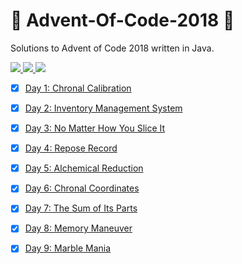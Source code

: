 # :christmas_tree: Advent-Of-Code-2018 :christmas_tree:

Solutions to Advent of Code 2018 written in Java.

<!-- Badges -->

<p align="left">

  <a href="https://travis-ci.org/Meemaw/aoc-2018">
    <img
       src="https://travis-ci.org/Meemaw/aoc-2018.svg?branch=master" />
  </a>
  
  <a href="https://codeclimate.com/github/Meemaw/aoc-2018/maintainability">
    <img 
        src="https://api.codeclimate.com/v1/badges/e646bd0f0d4e6424842a/maintainability" />
  </a>
  
  <a href="https://codecov.io/gh/Meemaw/aoc-2018">
    <img src="https://codecov.io/gh/Meemaw/aoc-2018/branch/master/graph/badge.svg" />
  </a>
  
</p>

- [x] [Day 1: Chronal Calibration](https://github.com/Meemaw/aoc-2018/blob/master/src/main/java/day1/Day1.java)
- [x] [Day 2: Inventory Management System](https://github.com/Meemaw/aoc-2018/blob/master/src/main/java/day2/Day2.java)
- [x] [Day 3: No Matter How You Slice It](https://github.com/Meemaw/aoc-2018/blob/master/src/main/java/day3/Day3.java)
- [x] [Day 4: Repose Record](https://github.com/Meemaw/aoc-2018/blob/master/src/main/java/day4/Day4.java)
- [x] [Day 5: Alchemical Reduction](https://github.com/Meemaw/aoc-2018/blob/master/src/main/java/day5/Day5.java)
- [x] [Day 6: Chronal Coordinates](https://github.com/Meemaw/aoc-2018/blob/master/src/main/java/day6/Day6.java)
- [x] [Day 7: The Sum of Its Parts](https://github.com/Meemaw/aoc-2018/blob/master/src/main/java/day7/Day7.java)
- [x] [Day 8: Memory Maneuver](https://github.com/Meemaw/aoc-2018/blob/master/src/main/java/day8/Day8.java)
- [x] [Day 9: Marble Mania](https://github.com/Meemaw/aoc-2018/blob/master/src/main/java/day9/Day9.java)

